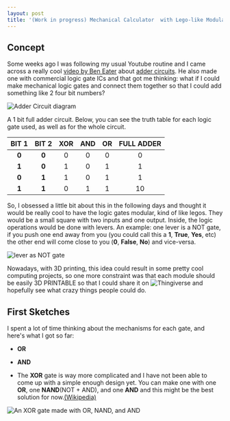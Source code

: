 ```yaml
---
layout: post
title: '(Work in progress) Mechanical Calculator  with Lego-like Modular Logic Gates'
---
```

## Concept

Some weeks ago I was following my usual Youtube routine and I came across a really cool [video by Ben Eater](https://www.youtube.com/watch?v=wvJc9CZcvBc) about [adder circuits](https://en.wikipedia.org/wiki/Adder_(electronics)). He also made one with commercial logic gate ICs and that got me thinking: what if I could make mechanical logic gates and connect them together so that I could add something like 2 four bit numbers?

![Adder Circuit diagram](/mypage/assets/images/mechanical-calculator/adder_circuit.png)

A 1 bit full adder circuit. Below, you can see the truth table for each logic gate used, as well as for the whole circuit.


|BIT 1| BIT 2| XOR           | AND          | OR    | FULL ADDER |
|:---:|:----:|:-------------:|:------------:|:-----:|:----------:|
|**0**| **0**|0              | 0            | 0     |0           |
|**1**| **0**|1              | 0            | 1     |1           |
|**0**| **1**|1              | 0            | 1     |1           |
|**1**| **1**|0              | 1            | 1     |10          |

So, I obsessed a little bit about this in the following days and thought it would be really cool to have the logic gates modular, kind of like legos. They would be a small square with two inputs and one output. Inside, the logic operations would be done with levers. An example: one lever is a NOT gate, if you push one end away from you (you could call this a **1**, **True**, **Yes**, etc) the other end will come close to you (**0**, **False**, **No**) and vice-versa.

![lever as NOT gate](/mypage/assets/images/mechanical-calculator/not_gate.png)

Nowadays, with 3D printing, this idea could result in some pretty cool computing projects, so one more constraint was that each module should be easily 3D PRINTABLE so that I could share it on ![Thingiverse](https://www.thingiverse.com/) and hopefully see what crazy things people could do.

## First Sketches

I spent a lot of time thinking about the mechanisms for each gate, and here's what I got so far:
- **OR**

- **AND**

- The **XOR** gate is way more complicated and I have not been able to come up with a simple enough design yet. You can make one with one **OR**, one **NAND**(NOT + AND), and one **AND** and this might be the best solution for now.[(Wikipedia)](https://en.wikipedia.org/wiki/XOR_gate)

![An XOR gate made with OR, NAND, and AND](/mypage/assets/images/mechanical-calculator/xor1.png)
